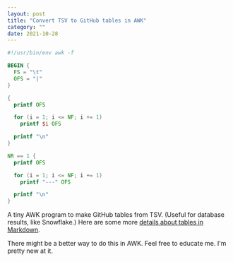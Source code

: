 ```yaml
---
layout: post
title: "Convert TSV to GitHub tables in AWK"
category: ""
date: 2021-10-28
---
```


```awk
#!/usr/bin/env awk -f

BEGIN {
  FS = "\t"
  OFS = "|"
}

{
  printf OFS

  for (i = 1; i <= NF; i += 1)
    printf $i OFS

  printf "\n"
}

NR == 1 {
  printf OFS

  for (i = 1; i <= NF; i += 1)
    printf "---" OFS

  printf "\n"
}
```

A tiny AWK program to make GitHub tables from TSV.  (Useful for database results, like Snowflake.)  Here are some more [details about tables in Markdown](https://www.pluralsight.com/guides/working-tables-github-markdown).

There might be a better way to do this in AWK.  Feel free to educate me.  I'm pretty new at it.

